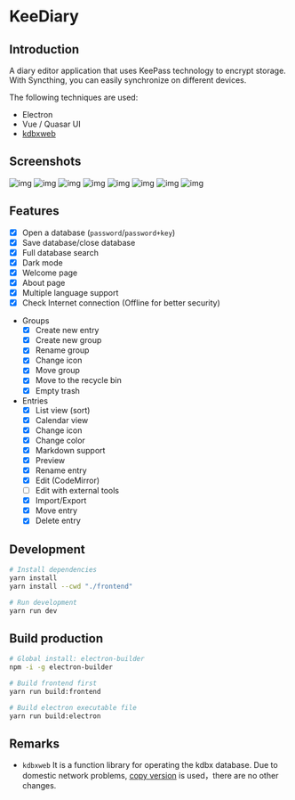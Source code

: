 # KeeDiary

## Introduction

A diary editor application that uses KeePass technology to encrypt storage. With Syncthing, you can easily synchronize on different devices.

The following techniques are used:

- Electron
- Vue / Quasar UI
- [kdbxweb](https://github.com/keeweb/kdbxweb)

## Screenshots

![img](./screenshots/001.png)
![img](./screenshots/002.png)
![img](./screenshots/003.png)
![img](./screenshots/004.png)
![img](./screenshots/005.png)
![img](./screenshots/006.png)
![img](./screenshots/007.png)
![img](./screenshots/008.png)
## Features

- [x] Open a database (`password`/`password+key`)
- [x] Save database/close database
- [x] Full database search
- [x] Dark mode
- [x] Welcome page
- [x] About page
- [x] Multiple language support
- [x] Check Internet connection (Offline for better security)
- Groups
    - [x] Create new entry
    - [x] Create new group
    - [x] Rename group
    - [x] Change icon
    - [x] Move group
    - [x] Move to the recycle bin
    - [x] Empty trash
- Entries
    - [x] List view (sort)
    - [x] Calendar view
    - [x] Change icon
    - [x] Change color
    - [x] Markdown support
    - [x] Preview
    - [x] Rename entry
    - [x] Edit (CodeMirror)
    - [ ] Edit with external tools
    - [x] Import/Export
    - [x] Move entry
    - [x] Delete entry

## Development

```sh
# Install dependencies
yarn install
yarn install --cwd "./frontend"

# Run development
yarn run dev
```

## Build production

```sh
# Global install: electron-builder
npm -i -g electron-builder

# Build frontend first
yarn run build:frontend

# Build electron executable file
yarn run build:electron
```

## Remarks

- `kdbxweb` It is a function library for operating the kdbx database. Due to domestic network problems, [copy version](https://gitee.com/canwdev/kdbxweb) is used，there are no other changes.



